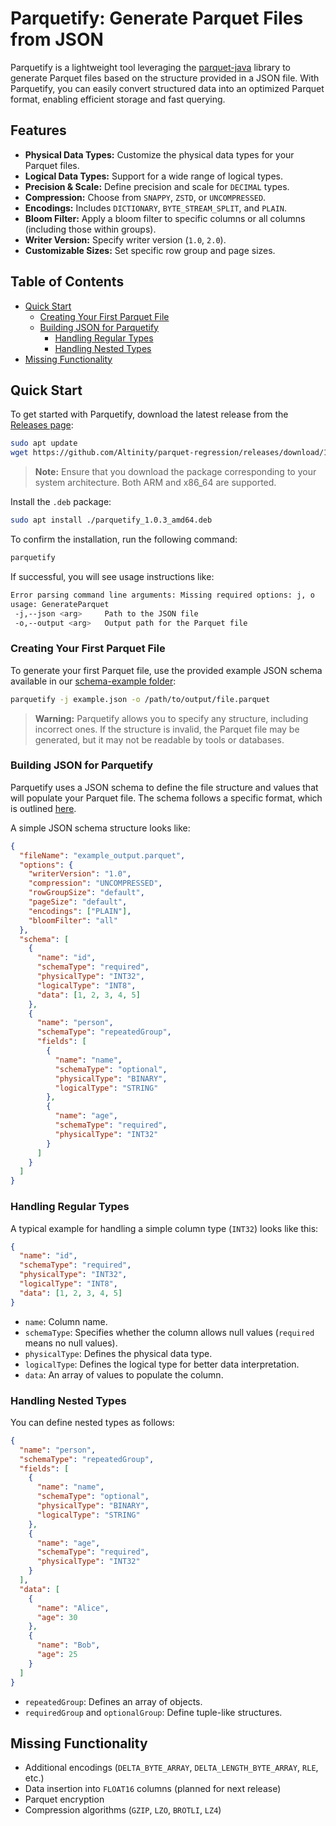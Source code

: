# Parquetify: Generate Parquet Files from JSON

Parquetify is a lightweight tool leveraging the [parquet-java](https://github.com/apache/parquet-java) library to generate Parquet files based on the structure provided in a JSON file. With Parquetify, you can easily convert structured data into an optimized Parquet format, enabling efficient storage and fast querying.

## Features

- **Physical Data Types:** Customize the physical data types for your Parquet files.
- **Logical Data Types:** Support for a wide range of logical types.
- **Precision & Scale:** Define precision and scale for `DECIMAL` types.
- **Compression:** Choose from `SNAPPY`, `ZSTD`, or `UNCOMPRESSED`.
- **Encodings:** Includes `DICTIONARY`, `BYTE_STREAM_SPLIT`, and `PLAIN`.
- **Bloom Filter:** Apply a bloom filter to specific columns or all columns (including those within groups).
- **Writer Version:** Specify writer version (`1.0`, `2.0`).
- **Customizable Sizes:** Set specific row group and page sizes.

## Table of Contents

- [Quick Start](#quick-start)
    - [Creating Your First Parquet File](#creating-your-first-parquet-file)
    - [Building JSON for Parquetify](#building-json-for-parquetify)
        - [Handling Regular Types](#handling-regular-types)
        - [Handling Nested Types](#handling-nested-types)
- [Missing Functionality](#missing-functionality)

## Quick Start

To get started with Parquetify, download the latest release from the [Releases page](https://github.com/Altinity/parquet-regression/releases):

```bash
sudo apt update
wget https://github.com/Altinity/parquet-regression/releases/download/1.0.3/parquetify_1.0.3_amd64.deb
```

> **Note:** Ensure that you download the package corresponding to your system architecture. Both ARM and x86_64 are supported.

Install the `.deb` package:

```bash
sudo apt install ./parquetify_1.0.3_amd64.deb
```

To confirm the installation, run the following command:

```bash
parquetify
```

If successful, you will see usage instructions like:

```bash
Error parsing command line arguments: Missing required options: j, o
usage: GenerateParquet
 -j,--json <arg>     Path to the JSON file
 -o,--output <arg>   Output path for the Parquet file
```

### Creating Your First Parquet File

To generate your first Parquet file, use the provided example JSON schema available in our [schema-example folder](https://github.com/Altinity/parquet-regression/blob/main/parquetify/src/schema-example/json/example.json):

```bash
parquetify -j example.json -o /path/to/output/file.parquet
```

> **Warning:** Parquetify allows you to specify any structure, including incorrect ones. If the structure is invalid, the Parquet file may be generated, but it may not be readable by tools or databases.

### Building JSON for Parquetify

Parquetify uses a JSON schema to define the file structure and values that will populate your Parquet file. The schema follows a specific format, which is outlined [here](https://github.com/Altinity/parquet-regression/blob/main/parquetify/src/schema-example/json/schema.json).

A simple JSON schema structure looks like:

```json
{
  "fileName": "example_output.parquet",
  "options": {
    "writerVersion": "1.0",
    "compression": "UNCOMPRESSED",
    "rowGroupSize": "default",
    "pageSize": "default",
    "encodings": ["PLAIN"],
    "bloomFilter": "all"
  },
  "schema": [
    {
      "name": "id",
      "schemaType": "required",
      "physicalType": "INT32",
      "logicalType": "INT8",
      "data": [1, 2, 3, 4, 5]
    },
    {
      "name": "person",
      "schemaType": "repeatedGroup",
      "fields": [
        {
          "name": "name",
          "schemaType": "optional",
          "physicalType": "BINARY",
          "logicalType": "STRING"
        },
        {
          "name": "age",
          "schemaType": "required",
          "physicalType": "INT32"
        }
      ]
    }
  ]
}
```

### Handling Regular Types

A typical example for handling a simple column type (`INT32`) looks like this:

```json
{
  "name": "id",
  "schemaType": "required",
  "physicalType": "INT32",
  "logicalType": "INT8",
  "data": [1, 2, 3, 4, 5]
}
```

- `name`: Column name.
- `schemaType`: Specifies whether the column allows null values (`required` means no null values).
- `physicalType`: Defines the physical data type.
- `logicalType`: Defines the logical type for better data interpretation.
- `data`: An array of values to populate the column.

### Handling Nested Types

You can define nested types as follows:

```json
{
  "name": "person",
  "schemaType": "repeatedGroup",
  "fields": [
    {
      "name": "name",
      "schemaType": "optional",
      "physicalType": "BINARY",
      "logicalType": "STRING"
    },
    {
      "name": "age",
      "schemaType": "required",
      "physicalType": "INT32"
    }
  ],
  "data": [
    {
      "name": "Alice",
      "age": 30
    },
    {
      "name": "Bob",
      "age": 25
    }
  ]
}
```

- `repeatedGroup`: Defines an array of objects.
- `requiredGroup` and `optionalGroup`: Define tuple-like structures.

## Missing Functionality

- Additional encodings (`DELTA_BYTE_ARRAY`, `DELTA_LENGTH_BYTE_ARRAY`, `RLE`, etc.)
- Data insertion into `FLOAT16` columns (planned for next release)
- Parquet encryption
- Compression algorithms (`GZIP`, `LZO`, `BROTLI`, `LZ4`)

